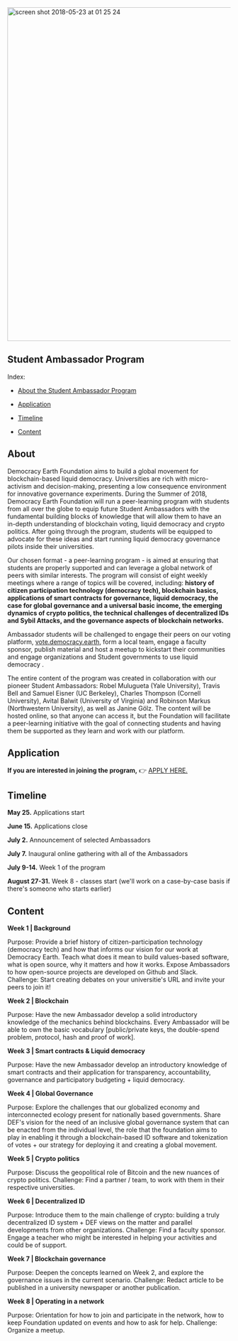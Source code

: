    <img width="753" alt="screen shot 2018-05-23 at 01 25 24" src="https://user-images.githubusercontent.com/18194034/40403430-443f636c-5e28-11e8-8fa3-8e4b6f18dcf7.png">

## Student Ambassador Program

Index:

* [About the Student Ambassador Program](#About)

* [Application](#Application)

* [Timeline](#Timeline)

* [Content](#Content)

## About<a name="About"></a>

Democracy Earth Foundation aims to build a global movement for blockchain-based liquid democracy. Universities are rich with micro-activism and decision-making, presenting a low consequence environment for innovative governance experiments. During the Summer of 2018, Democracy Earth Foundation will run a peer-learning program with students from all over the globe to equip future Student Ambassadors with the fundamental building blocks of knowledge that will allow them to have an in-depth understanding of blockchain voting, liquid democracy and crypto politics. After going through the program, students will be equipped to advocate for these ideas and start running liquid democracy governance pilots inside their universities. 

Our chosen format - a peer-learning program - is aimed at ensuring that students are properly supported and can leverage a global network of peers with similar interests. The program will consist of eight weekly meetings where a range of topics will be covered, including: **history of citizen participation technology (democracy tech), blockchain basics, applications of smart contracts for governance, liquid democracy, the case for global governance and a universal basic income, the emerging dynamics of crypto politics, the technical challenges of decentralized IDs and Sybil Attacks, and the governance aspects of blockchain networks.** 

Ambassador students will be challenged to engage their peers on our voting platform, [vote.democracy.earth](https://vote.democracy.earth/), form a local team, engage a faculty sponsor, publish material and host a meetup to kickstart their communities and engage organizations and Student governments to use liquid democracy . 

The entire content of the program was created in collaboration with our pioneer Student Ambassadors: Robel Mulugueta (Yale University), Travis Bell and Samuel Eisner (UC Berkeley), Charles Thompson (Cornell University), Avital Balwit (University of Virginia) and Robinson Markus (Northwestern University), as well as Janine Gölz. The content will be hosted online, so that anyone can access it, but the Foundation will facilitate a peer-learning initiative with the goal of connecting students and having them be supported as they learn and work with our platform.

## Application<a name="Application"></a>

**If you are interested in joining the program,** 👉 [APPLY HERE.](https://democracyearthfoundation.typeform.com/to/QhsJjm)

## Timeline<a name="Timeline"></a>

**May 25.**   Applications start 

**June 15.**   Applications close

**July 2.**   Announcement of selected Ambassadors 

**July 7.**   Inaugural online gathering with all of the Ambassadors

**July 9-14.**   Week 1 of the program

**August 27-31.**   Week 8 - classes start (we'll work on a case-by-case basis if there's someone who starts earlier)

## Content<a name="Content"></a>

**Week 1 | Background**

Purpose:	Provide a brief history of citizen-participation technology (democracy tech) and how that informs our vision for our work at Democracy Earth. Teach what does it mean to build values-based software, what is open source, why it matters and how it works. Expose Ambassadors to how open-source projects are developed on Github and Slack.
Challenge: Start creating debates on your universitie's URL and invite your peers to join it!

**Week 2  | Blockchain**

Purpose:	Have the new Ambassador develop a solid introductory knowledge of the mechanics behind blockchains. Every Ambassador will be able to own the basic vocabulary [public/private keys, the double-spend problem, protocol, hash and proof of work].

**Week 3 | Smart contracts & Liquid democracy**

Purpose:	Have the new Ambassador develop an introductory knowledge of smart contracts and their application for transparency, accountability, governance and participatory budgeting + liquid democracy.

**Week 4 | Global Governance**

Purpose:	Explore the challenges that our globalized economy and interconnected ecology present for nationally based governments. Share DEF's vision for the need of an inclusive global governance system that can be enacted from the individual level, the role that the foundation aims to play in enabling it through a blockchain-based ID software and tokenization of votes + our strategy for deploying it and creating a global movement.

**Week 5 | Crypto politics**

Purpose:	Discuss the geopolitical role of Bitcoin and the new nuances of crypto politics. 
Challenge:	Find a partner / team, to work with them in their respective universities.


**Week 6 | Decentralized ID**

Purpose: 	Introduce them to the main challenge of crypto: building a truly decentralized ID system + DEF views on the matter and parallel developments from other organizations. 
Challenge:	Find a faculty sponsor. Engage a teacher who might be interested in helping your activities and could be of support.


**Week 7 | Blockchain governance**

Purpose: 	Deepen the concepts learned on Week 2, and explore the governance issues in the current scenario. 
Challenge: 	Redact article to be published in a university newspaper or another publication.

**Week 8  | Operating in a network**

Purpose:	Orientation for how to join and participate in the network, how to keep Foundation updated on events and how to ask for help.
Challenge: 	Organize a meetup.





